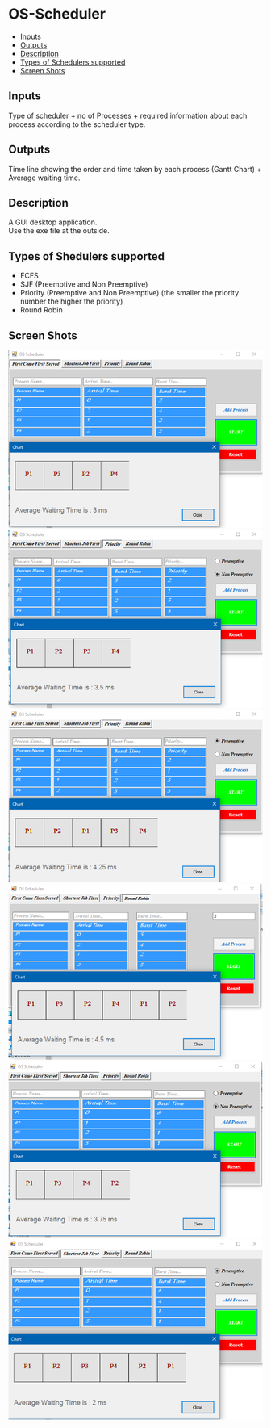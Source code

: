 # OS-Scheduler

- [Inputs](inputs)
- [Outputs](outputs)
- [Description](description)
- [Types of Schedulers supported](types-of-schedulers-supported)  
- [Screen Shots](screen-shots)  


## Inputs  
Type of scheduler + no of Processes + required information about each process according to the scheduler type.  

## Outputs   
Time line showing the order and time taken by each process (Gantt Chart) + Average waiting time.  

## Description  
A GUI desktop application.  
Use the exe file at the outside.

## Types of Shedulers supported  
- FCFS
- SJF (Preemptive and Non Preemptive)
- Priority (Preemptive and Non Preemptive) (the smaller the priority number the higher the priority)
- Round Robin

## Screen Shots
![alt text](https://github.com/AhmedKhaledGamil/OS-Scheduler/blob/master/SS/FCFS.PNG)  
![alt text](https://github.com/AhmedKhaledGamil/OS-Scheduler/blob/master/SS/PriorityNP.PNG)  
![alt text](https://github.com/AhmedKhaledGamil/OS-Scheduler/blob/master/SS/PriorityP.PNG)  
![alt text](https://github.com/AhmedKhaledGamil/OS-Scheduler/blob/master/SS/RR.PNG)  
![alt text](https://github.com/AhmedKhaledGamil/OS-Scheduler/blob/master/SS/SJFNP.PNG)  
![alt text](https://github.com/AhmedKhaledGamil/OS-Scheduler/blob/master/SS/SJFP.PNG)  
